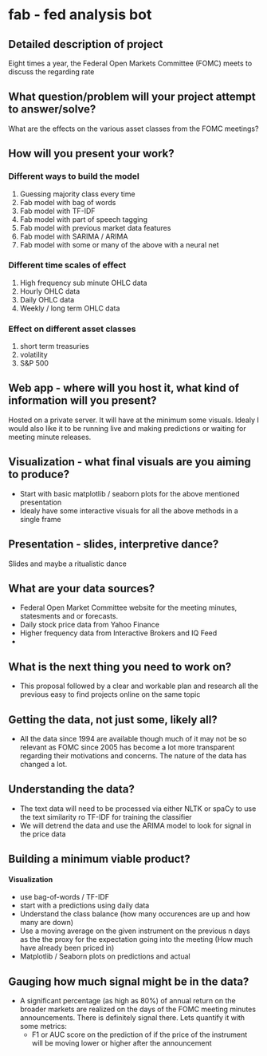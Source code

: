 # fab - fed analysis bot
## Detailed description of project
Eight times a year, the Federal Open Markets Committee (FOMC) meets to discuss the regarding rate 

## What question/problem will your project attempt to answer/solve?
What are the effects on the various asset classes from the FOMC meetings?

## How will you present your work?
### Different ways to build the model

1. Guessing majority class every time
2. Fab model with bag of words
3. Fab model with TF-IDF
4. Fab model with part of speech tagging
5. Fab model with previous market data features
6. Fab model with SARIMA / ARIMA 
7. Fab model with some or many of the above with a neural net

### Different time scales of effect
1. High frequency sub minute OHLC data
2. Hourly OHLC data
3. Daily OHLC data
4. Weekly / long term OHLC data

### Effect on different asset classes
1. short term treasuries
2. volatility
3. S&P 500

## Web app - where will you host it, what kind of information will you present?
Hosted on a private server.  It will have at the minimum some visuals.  Idealy I would also like it to be running live and making predictions or waiting for meeting minute releases.

## Visualization - what final visuals are you aiming to produce?
- Start with basic matplotlib / seaborn plots for the above mentioned presentation
- Idealy have some interactive visuals for all the above methods in a single frame

## Presentation - slides, interpretive dance?
Slides and maybe a ritualistic dance

## What are your data sources?
- Federal Open Market Committee website for the meeting minutes, statesments and or forecasts.
- Daily stock price data from Yahoo Finance
- Higher frequency data from Interactive Brokers and IQ Feed
- 
## What is the next thing you need to work on?
- This proposal followed by a clear and workable plan and research all the previous easy to find projects online on the same topic


## Getting the data, not just some, likely all?
- All the data since 1994 are available though much of it may not be so relevant as FOMC since 2005 has become a lot more transparent regarding their motivations and concerns.  The nature of the data has changed a lot.


## Understanding the data?
- The text data will need to be processed via either NLTK or spaCy to use the text similarity ro TF-IDF for training the classifier
- We will detrend the data and use the ARIMA model to look for signal in the price data


## Building a minimum viable product?
#### Visualization
- use bag-of-words / TF-IDF 
- start with a predictions using daily data
- Understand the class balance (how many occurences are up and how many are down)
- Use a moving average on the given instrument on the previous n days as the the proxy for the expectation going into the meeting (How much have already been priced in)
- Matplotlib / Seaborn plots on predictions and actual


## Gauging how much signal might be in the data?
- A significant percentage (as high as 80%) of annual return on the broader markets are realized on the days of the FOMC meeting minutes announcements. There is definitely signal there.  Lets quantify it with some metrics:
	- F1 or AUC score on the prediction of if the price of the instrument will be moving lower or higher after the announcement

	
	